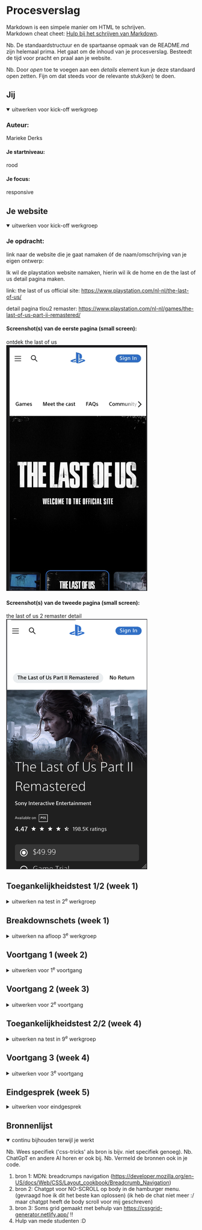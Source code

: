 # Procesverslag
Markdown is een simpele manier om HTML te schrijven.  
Markdown cheat cheet: [Hulp bij het schrijven van Markdown](https://github.com/adam-p/markdown-here/wiki/Markdown-Cheatsheet).

Nb. De standaardstructuur en de spartaanse opmaak van de README.md zijn helemaal prima. Het gaat om de inhoud van je procesverslag. Besteedt de tijd voor pracht en praal aan je website.

Nb. Door *open* toe te voegen aan een *details* element kun je deze standaard open zetten. Fijn om dat steeds voor de relevante stuk(ken) te doen.





## Jij

<details open>
  <summary>uitwerken voor kick-off werkgroep</summary>

  ### Auteur:
  Marieke Derks

  #### Je startniveau:
  rood 

  #### Je focus:
  responsive
 
</details>





## Je website

<details open>
  <summary>uitwerken voor kick-off werkgroep</summary>

  ### Je opdracht:
  link naar de website die je gaat namaken óf de naam/omschrijving van je eigen ontwerp:
  
  Ik wil de playstation website namaken, hierin wil ik de home en de the last of us detail pagina maken.

  link:
  the last of us official site: https://www.playstation.com/nl-nl/the-last-of-us/

  detail pagina tlou2 remaster: https://www.playstation.com/nl-nl/games/the-last-of-us-part-ii-remastered/

  #### Screenshot(s) van de eerste pagina (small screen): 
  ontdek the last of us
  <img src="readme-images/thelastofus_ontdek.jpg" width="375px" alt="pagina rondom de game the last of us">


  #### Screenshot(s) van de tweede pagina (small screen):
  the last of us 2 remaster detail
  <img src="readme-images/detail_thelastofus.png" width="375px" alt="detail pagina van the last of us 2 remaster">
 
</details>



## Toegankelijkheidstest 1/2 (week 1)

<details>
  <summary>uitwerken na test in 2<sup>e</sup> werkgroep</summary>

  ### Bevindingen
  Lijst met je bevindingen die in de test naar voren kwamen:

  Slechte motoriek: getest door vingers vast te binden
  -> Over het algemeen is de website nog steeds te gebruiken als de middelvinger en wijsvinger aan elkaar verbonden zijn.
  -> touchpad is hierin beschikbaar en op mobiel is het vooral scorllen en klikken en op deze wijze wordt je daarin niet veel beperkt.
  -> toetsenbord voor navigatie is ook beschikbaar.

  Spasmes/Parkinsons: 
  -> Muis/touchpad niet goed bruikbaar, dit gaat erg moeizaam. Dit komt vooral van de vele plotselinge bewegingen die je maakt wat er voor zorgt dat het gebruiken van ee muis heel lastig gaat. Een muis is te precies werk.
  -> Verschillende toetsen wel bruikbaar in het navigeren van de website. 
  -> Dit ligt er wel aan hoe heftig de spieren trekken want opgegeven moment was het voor mij vrij lastig om überhaupt te functioneren.
  Dit misschien omdat ik hierin ook geen levenservaring heb.

  Zicht: getest aan de hand van verschillende brilletjes die het zicht beperken
  -> door verschillende brilletjes was de website voor een groot deel nog toegankelijk, de belangrijkste elementen waren over het algemeen nog in beeld.
  ->Er is tekst met laag contrast of onvoldoende vergrotingsopties en kan moeilijk leesbaar zijn.
  -> Kleurenblindheid kan problemen veroorzaken als de kleur de enige manier is om informatie over te brengen.

  Concentratie
  -> De site bevat visueel drukke elementen zoals dynamische afbeeldingen en video's zoals veel carrousels die uit zich zelf bewegen en wisselen van plaatje. 
  -> Geen opties zoals vereenvoudige weergave of 'focusmodus'
  -> De navigatie is een beetje complex door dat je scrolt door een paar opties en de andere website navigatie in een hamburger ziiten (op mobiel).
  

</details>



## Breakdownschets (week 1)

<details>
  <summary>uitwerken na afloop 3<sup>e</sup> werkgroep</summary>

  ### de hele pagina: 
  <img src="readme-images/breakdown-schets1.jpg" width="375px" alt="breakdown van de hele pagina">

  ### de tweede pagina
  <img src="readme-images/breakdown-schets2.jpg" width="375px" alt="breakdown van de tweede pagina">

</details>





## Voortgang 1 (week 2)

<details>
  <summary>uitwerken voor 1<sup>e</sup> voortgang</summary>

  ### Stand van zaken
  Over het algemeen ging het goed met html opzetten van de pagina's. Ik merkte wel in het gesprek dat
  ik soms slordigheids foutjes maakte zoals het vergeten van de header in de body plaatsen. Maar als je het mij vraagt komt dit vooral doordat ik weer even moest opstarten met code. 

  <img src="readme-images/html-nav.png" width="375px" alt="screenshot navigatie code">

  Ook heb ik een paar tips gekregen over hoe ik mijn navigatie kan aanpakken en heb ik dit gelijk toegpast. Namelijk meerdere ul's gebruiken in de navigatie. 


  ### Agenda voor meeting
  samen met je groepje opstellen

  | Marieke        | Berend             | Anko         | Fatima           |
  | ---            | ---                | ---          | ---              |
  | dit bespreken  | en dit             | en ik dit    | en dan ik dat    |
  | en dat ook nog | dit als er tijd is | nog een punt | dit wil ik zeker |
  | ...            | ...                | ...          | ...              |


  ### Verslag van meeting
  hier na afloop snel de uitkomsten van de meeting vastleggen

  - Header in body zetten
  - Gebruik maken van details (nieuwe html tag)
  - Paar kleine detail foutjes in html verbeteren
  - Twee UL's in Navigation maken
  - Kiezen welke micro-interaction je gaat focussen


</details>





## Voortgang 2 (week 3)

<details>
  <summary>uitwerken voor 2<sup>e</sup> voortgang</summary>

  ### Stand van zaken
  Dit gesprek liep prima en heel soepeltjes. Ik heb mijn vragen kunnen stellen en hieruit weer nieuwe inzichten gekregen waarmee ik door kan werken. Ik ben bijna klaar met alle CSS. De tweede pagina heeft nog een paar dingetejs nodig en dan kan ik beginnen aan responsive.


  ### Agenda voor meeting
  samen met je groepje opstellen

  | Marieke        | Berend             | Fatima       | Anko             |
  | ---            | ---                | ---          | ---              |
  | dit bespreken  | en dit             | en ik dit    | en dan ik dat    |
  | en dat ook nog | dit als er tijd is | nog een punt | dit wil ik zeker |
  | ...            | ...                | ...          | ...              |


  -> Efficient css
  -> Waar mag ik classes gebruiken en hoeveel? (sections of body?)
  -> Instagram feed in html
  -> In hoeverre moet ik alles uitwerken
  -> Font gaat niet naar github + sommige plaatjes

  ### Verslag van meeting
  hier na afloop snel de uitkomsten van de meeting vastleggen

  - nav tweede pagina is anders (heeft maar 2 li's)
  - ds-store kan weg 
  - nav button class weghalen
  - Section en articles altijd beginnen met heading en van plaats wisselen met order
  - width in html weg halen
  - goed beargumenteren waarom wel divs en classes
  - 1 carrousel uitwerken en hamburger menu (carrousel in t begin)
  - button hover niet vergeten
  - consistent em en px gebruik? 

</details>





## Toegankelijkheidstest 2/2 (week 4)

<details>
  <summary>uitwerken na test in 9<sup>e</sup> werkgroep</summary>

  ### Bevindingen
  Lijst met je bevindingen die in de test naar voren kwamen (geef ook aan wat er verbeterd is):

  <img src="./readme-images/toegankelijk-1.jpeg">
  <img src="./readme-images/toegankelijk-2.jpeg">
  <img src="./readme-images/toegankelijk-3.jpeg">
  <img src="./readme-images/toegankelijk-4.jpeg">
  <img src="./readme-images/toegankelijk-5.jpeg">

  Over het algemeen moet ik wel zeggen dat ik de eerste keer deze toegankelijkheids lijst bij heel veel punten niet heb begrepen. Hierdoor zijn sommige opties in de eerste test verkeerd aangekruist. 

  Wat ik beter heb gedaan dan de officiele site is het gebruik maken van een semantisch correcte html structuur met de juiste heading elementen, sections en images met alt tributen. Ook heb ik hierin op de juiste manier gebruik gemaakt van button's en linkjes. Bij de officiele site was niet goed te detecteren wat ze daarmee hadden gedaan.
  Ook heb ik dark-mode toegevoegd. Dit is niet aangekruisd bij de tweede test maar des tijds toen ik em invulde had ik deze nog niet. 

</details>





## Voortgang 3 (week 4)

<details>
  <summary>uitwerken voor 3<sup>e</sup> voortgang</summary>

  ### Stand van zaken
  Ik had voor mijn laatste voortgang gesprek veel vraagjes. Alle zijn goed beantwoord waardoor ik mijn website nu goed kan afronden. Ik merk wel dat ondanks ik een heel eind ben, dat er nog wel een paar dingen zijn die ik moet doen. Ik weet niet of ik alle nieuwe tips uiteindelijk kan toepassen vanwege tijdsgebrek maar ik ga hierin mijn best doen!

  hier dit ging goed & dit was lastig (neem ook screenshots op van delen van je website en code)


  ### Agenda voor meeting
  samen met je groepje opstellen

  | student 1      | student 2          | student 3    | student 4        |
  | ---            | ---                | ---          | ---              |
  | dit bespreken  | en dit             | en ik dit    | en dan ik dat    |
  | en dat ook nog | dit als er tijd is | nog een punt | dit wil ik zeker |
  | ...            | ...                | ...          | ...              |

Vragen:
  -> section en articles beginnen met heading & switchen met order??
  -> kan ik < br > gebruiken?
  -> hamburger en dialog genoeg aan micro-interactions?
  -> language reader niet correct?
  -> div gebruiken om de dialog om sluit knopje er boven te zetten? Is dit responsief lief?
  -> is mijn toegankelijkheids test uitgebreid genoeg (?)


  ### Verslag van meeting
  hier na afloop snel de uitkomsten van de meeting vastleggen

  -> Sections en articles hoeven niet te beginnen met header (DONE)
  -> Geen br gebruiken!! Verschillende p elementen toepassen en margin gebruiken! (DONE)
  -> hamburger menu en dialog zijn genoeg qua interacties! (DONE)
  -> transform Y gebruiken op sluit knop -> dialog (overflow: show)
  -> toegankelijkheids test even iets meer voorbeelden geven 
  -> gebruik active states voor buttons en section meet the cast! (hoeft nie verder uitgewerkt)
  -> zo min mogelijk media queries -> maak gebruik van grid auto fit 
  -> picture element gebruiken voor verschillende images op verschillende widths 
  -> tablet formaat verbeteren waar nodig is (min-widt: 756 px?)
  -> Screenshots toegankelijkheid toevoegen in proces verslag!

  andere to-do's:
  - hover states niet vergeten! (DONE)
  - Faq details opleuken (DONE)
  - footer responsive! (DONE)
  - dialogs toevoegen! (DONE)
  - 
  
  - nav fixen tweede pagina (DONE)
  - Darkmode!!! (DONE)
  - responsive 2de pagina (DONE)



</details>





## Eindgesprek (week 5)

<details>
  <summary>uitwerken voor eindgesprek</summary>

  ### Je uitkomst - karakteristiek screenshots:
  <img src="readme-images/screenshot5.png" width="375px" alt="uitomst opdracht 1">



  ### Dit ging goed/Heb ik geleerd: 
  Korte omschrijving met plaatjes

  <img src="readme-images/screenshot1.png" width="375px" alt="top">
  <img src="readme-images/screenshot2.png" width="375px" alt="top">

  Ik heb bij deze opdracht geleerd hoe ik grid kan gebruiken en tegelijkertijd mijn site responsive maak. Ik heb in het eerste jaar altijd een beetje moeite gehad met het positioneren van dingen dus ik heb me in deze opdracht juist heel erg gefocust op dit gebied. Ook wilde ik dolsgraag leren responsive maken omdat ik ook nog nooit in aanraking ben geweest met media queries. Ik vind dat dit voor mijn eerste keer een echte website bouwen met deze nieuwe elementen dat dit me best goed is gelukt en daar ben ik wel trots op.

  ### Dit was lastig/Is niet gelukt:
  Korte omschrijving met plaatjes

  Mijn puntje om in te ontwikkelen is om met structuur te gaan coderen. Ik heb bij dit project best wel vaak ruzie gehad met mijn eigen code omdat ik dan perongeluk elementen aan t overschrijven was etc. Ook had ik vanaf het begin mijn website die ik ging namaken nog beter moeten analyseren omdat ik in eerste instantie soms stappen heb overgeslagen of heb overzien waardoor het lastiger was om die last-minute nog toe te voegen.

  Hierbij heb ik als voorbeeld: het hamburger menu. Deze werkt wel en is te zien op klein formaat. Zodra de width voorbij 1024px gaat zal deze optie verdwijnen. Alleen zouden deze navigatie knoppen wel nog in de nav moeten verschijnen, ik ben dit helemaal vergeten te verwerken en kwam hier op het laatst pas achter. Dit is mij uiteindelijk ook niet meer gelukt. Ik heb het geprobeerd op te lossen in een kopie bestand maar het lukte me niet meer ik zat in tijdsnood. 

  Ik vind dit achteraf gezien wel jammer, ik denk dat dit wel was gelukt als ik dit vanaf het begin had mee bedacht.

  <img src="readme-images/screenshot6.png" width="375px" alt="bummer">

  Ook als ik meer tijd had gehad had ik gebruik willen maken van clamps (ik weet nie zeker of deze hadden geholpen) om mijn fonts op verschillende formaten uitzich aan te late passen. Zo zijn er wel meer dingetjes die ik niet meer heb kunnen verwerken vanwege te weinig tijd. 

</details>





## Bronnenlijst

<details open>
  <summary>continu bijhouden terwijl je werkt</summary>

  Nb. Wees specifiek ('css-tricks' als bron is bijv. niet specifiek genoeg). 
  Nb. ChatGpT en andere AI horen er ook bij.
  Nb. Vermeld de bronnen ook in je code.

  1. bron 1: MDN: breadcrumps navigation (https://developer.mozilla.org/en-US/docs/Web/CSS/Layout_cookbook/Breadcrumb_Navigation)
  2. bron 2: Chatgpt voor NO-SCROLL op body in de hamburger menu. (gevraagd hoe ik dit het beste kan oplossen) (ik heb de chat niet meer :/ maar chatgpt heeft de body scroll voor mij geschreven)
  3. bron 3: Soms grid gemaakt met behulp van https://cssgrid-generator.netlify.app/ !!
  4. Hulp van mede studenten :D

</details>